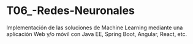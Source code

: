 # T06_-Redes-Neuronales
Implementación de las soluciones de Machine Learning mediante una aplicación Web y/o móvil con Java EE, Spring Boot, Angular, React, etc.
